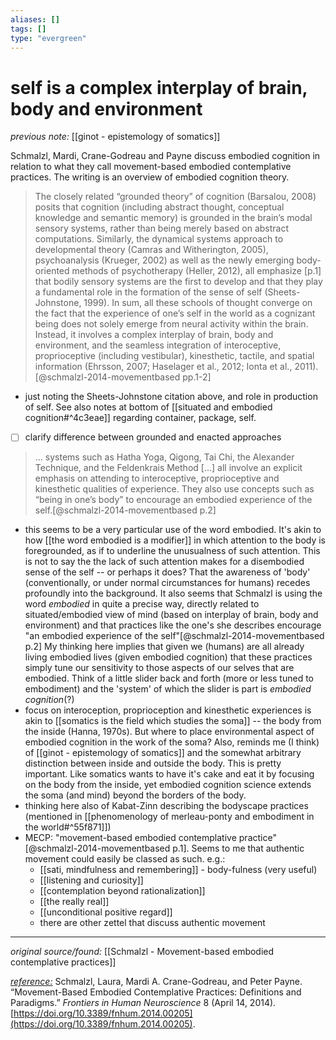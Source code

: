 ```yaml
---
aliases: []
tags: []
type: "evergreen"
---
```


# self is a complex interplay of brain, body and environment

_previous note:_ [[ginot - epistemology of somatics]]

Schmalzl, Mardi, Crane-Godreau and Payne discuss embodied cognition in relation to what they call movement-based embodied contemplative practices. The writing is an overview of embodied cognition theory. 

> The closely related “grounded theory” of cognition (Barsalou, 2008) posits that cognition (including abstract thought, conceptual knowledge and semantic memory) is grounded in the brain’s modal sensory systems, rather than being merely based on abstract computations. Similarly, the dynamical systems approach to developmental theory (Camras and Witherington, 2005), psychoanalysis (Krueger, 2002) as well as the newly emerging body-oriented methods of psychotherapy (Heller, 2012), all emphasize [p.1] that bodily sensory systems are the first to develop and that they play a fundamental role in the formation of the sense of self (Sheets-Johnstone, 1999). In sum, all these schools of thought converge on the fact that the experience of one’s self in the world as a cognizant being does not solely emerge from neural activity within the brain. Instead, it involves a complex interplay of brain, body and environment, and the seamless integration of interoceptive, proprioceptive (including vestibular), kinesthetic, tactile, and spatial information (Ehrsson, 2007; Haselager et al., 2012; Ionta et al., 2011).[@schmalzl-2014-movementbased pp.1-2]

- just noting the Sheets-Johnstone citation above, and role in production of self. See also notes at bottom of [[situated and embodied cognition#^4c3eae]] regarding container, package, self. 
- [ ] clarify difference between grounded and enacted approaches

> ... systems such as Hatha Yoga, Qigong, Tai Chi, the Alexander Technique, and the Feldenkrais Method [...] all involve an explicit emphasis on attending to interoceptive, proprioceptive and kinesthetic qualities of experience. They also use concepts such as “being in one’s body” to encourage an embodied experience of the self.[@schmalzl-2014-movementbased p.2]

- this seems to be a very particular use of the word embodied. It's akin to how [[the word embodied is a modifier]] in which attention to the body is foregrounded, as if to underline the unusualness of such attention. This is not to say the the lack of such attention makes for a disembodied sense of the self -- or perhaps it does? That the awareness of 'body' (conventionally, or under normal circumstances for humans) recedes profoundly into the background. It also seems that Schmalzl is using the word _embodied_ in quite a precise way, directly related to situated/embodied view of mind (based on interplay of brain, body and environment) and that practices like the one's she describes encourage "an embodied experience of the self"[@schmalzl-2014-movementbased p.2] My thinking here implies that given we (humans) are all already living embodied lives (given embodied cognition) that these practices simply tune our sensitivity to those aspects of our selves that are embodied. Think of a little slider back and forth (more or less tuned to embodiment) and the 'system' of which the slider is part is _embodied cognition_(?)
- focus on interoception, proprioception and kinesthetic experiences is akin to [[somatics is the field which studies the soma]] -- the body from the inside (Hanna, 1970s). But where to place environmental aspect of embodied cognition in the work of the soma? Also, reminds me (I think) of [[ginot - epistemology of somatics]] and the somewhat arbitrary distinction between inside and outside the body. This is pretty important. Like somatics wants to have it's cake and eat it by focusing on the body from the inside, yet embodied cognition science extends the soma (and mind) beyond the borders of the body.
- thinking here also of Kabat-Zinn describing the bodyscape practices (mentioned in [[phenomenology of merleau-ponty and embodiment in the world#^55f871]])
- MECP: "movement-based embodied contemplative practice" [@schmalzl-2014-movementbased p.1]. Seems to me that authentic movement could easily be classed as such. e.g.:
	+ [[sati, mindfulness and remembering]] - body-fulness (very useful)
	+ [[listening and curiosity]] 
	+ [[contemplation beyond rationalization]]
	+ [[the really real]]
	+ [[unconditional positive regard]]
	+ there are other zettel that discuss authentic movement



---

_original source/found:_ [[Schmalzl - Movement-based embodied contemplative practices]]

_[reference:](x-devonthink-item://582306DA-159B-44F3-8AED-DBC056525579)_ Schmalzl, Laura, Mardi A. Crane-Godreau, and Peter Payne. “Movement-Based Embodied Contemplative Practices: Definitions and Paradigms.” _Frontiers in Human Neuroscience_ 8 (April 14, 2014). [https://doi.org/10.3389/fnhum.2014.00205](https://doi.org/10.3389/fnhum.2014.00205).
